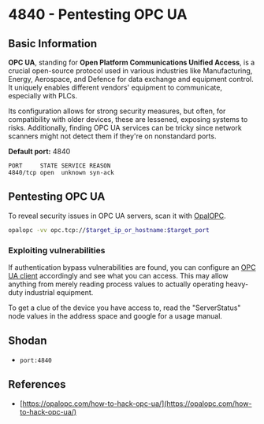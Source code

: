 # 4840 - Pentesting OPC UA

## Basic Information

**OPC UA**, standing for **Open Platform Communications Unified Access**, is a crucial open-source protocol used in various industries like Manufacturing, Energy, Aerospace, and Defence for data exchange and equipment control. It uniquely enables different vendors' equipment to communicate, especially with PLCs.

Its configuration allows for strong security measures, but often, for compatibility with older devices, these are lessened, exposing systems to risks. Additionally, finding OPC UA services can be tricky since network scanners might not detect them if they're on nonstandard ports.

**Default port:** 4840

```text
PORT     STATE SERVICE REASON
4840/tcp open  unknown syn-ack
```

## Pentesting OPC UA

To reveal security issues in OPC UA servers, scan it with [OpalOPC](https://opalopc.com/).

```bash
opalopc -vv opc.tcp://$target_ip_or_hostname:$target_port
```

### Exploiting vulnerabilities

If authentication bypass vulnerabilities are found, you can configure an [OPC UA client](https://www.prosysopc.com/products/opc-ua-browser/) accordingly and see what you can access. This may allow anything from merely reading process values to actually operating heavy-duty industrial equipment.

To get a clue of the device you have access to, read the "ServerStatus" node values in the address space and google for a usage manual.

## Shodan

- `port:4840`

## References

- [https://opalopc.com/how-to-hack-opc-ua/](https://opalopc.com/how-to-hack-opc-ua/)

